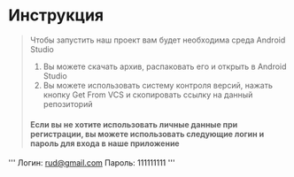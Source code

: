  # Инструкция
> Чтобы запустить наш проект вам будет необходима среда Android Studio
> 1) Вы можете скачать архив, распаковать его и открыть в Android Studio
> 2) Вы можете использовать систему контроля версий, нажать кнопку Get From VCS и скопировать ссылку на данный репозиторий
> #### Если вы не хотите использовать личные данные при регистрации, вы можете использовать следующие логин и пароль для входа в наше приложение
''' Логин: rud@gmail.com
Пароль: 111111111 '''
